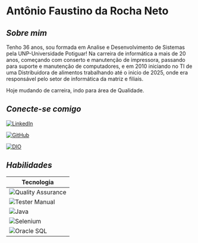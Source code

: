 # **Antônio Faustino da Rocha Neto**

## *Sobre mim*

Tenho 36 anos, sou formada em Analise e Desenvolvimento de Sistemas pela UNP-Universidade Potiguar! 
Na carreira de informática a mais de 20 anos, começando com conserto e manutenção de impressora, passando para suporte e manutenção de computadores, e em 2010 iniciando no TI de uma Distribuidora de alimentos trabalhando até o inicio de 2025, onde era responsável pelo setor de informática da matriz e filiais.

Hoje mudando de carreira, indo para área de Qualidade.

## *Conecte-se comigo*

[![LinkedIn](https://img.shields.io/badge/LinkedIn-000?style=for-the-badge&logo=linkedin&logoColor=0E76A8)](https://www.linkedin.com/in/antonio-faustino-neto-99950a20a/)

[![GitHub](https://img.shields.io/badge/github-000?style=for-the-badge&logo=github&logoColor=0E76A8)](https://github.com/Faustinorocha)

[![DIO](https://img.shields.io/badge/dio-000?style=for-the-badge&logo=github&logoColor=0E76A8)](https://web.dio.me/users/faustinorocha1?tab=achievements)



## *Habilidades*

| Tecnologia  										      			|
| ------------------------------------------------------------------------------------------------------	|
| ![Quality Assurance](https://img.shields.io/badge/qa-000?style=for-the-badge&logo=s=qa)			|
| ![Tester Manual](https://img.shields.io/badge/Tester%20manual-000?style=for-the-badge&logo=s=Tester%20manual)	|
| ![Java](https://img.shields.io/badge/Java-000?style=for-the-badge&logo=java)     	  			|
| ![Selenium](https://img.shields.io/badge/selenium-000?style=for-the-badge&logo=selenium)   			|
| ![Oracle SQL](https://img.shields.io/badge/oraclesql-000?style=for-the-badge&logo=s=oraclesql)		|